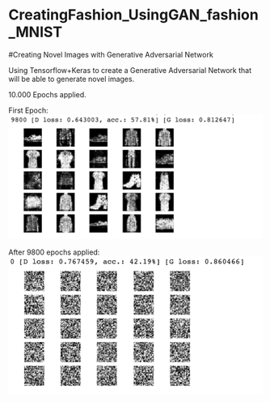 # CreatingFashion_UsingGAN_fashion_MNIST

#Creating Novel Images with Generative Adversarial Network

Using Tensorflow+Keras to create a Generative Adversarial Network that will be able to generate novel images.

10.000 Epochs applied.


First Epoch:
![alt text](https://github.com/fduque/CreatingFashion_UsingGAN_fashion_MNIST/blob/master/9800Epochs.png)


After 9800 epochs applied:
![alt text](https://github.com/fduque/CreatingFashion_UsingGAN_fashion_MNIST/blob/master/0%20Epoch.png)
